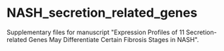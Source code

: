 # NASH_secretion_related_genes
Supplementary files for manuscript "Expression Profiles of 11 Secretion-related Genes May Differentiate Certain Fibrosis Stages in NASH".
